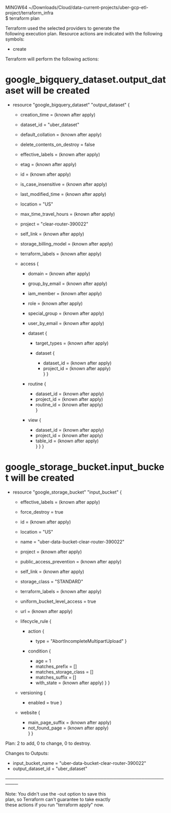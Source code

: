 MINGW64 ~/Downloads/Cloud/data-current-projects/uber-gcp-etl-project/terraform_infra       
$ terraform plan

Terraform used the selected providers to generate the  
following execution plan. Resource actions are
indicated with the following symbols:
  + create

Terraform will perform the following actions:

  # google_bigquery_dataset.output_dataset will be created
  + resource "google_bigquery_dataset" "output_dataset" {
      + creation_time              = (known after apply)
      + dataset_id                 = "uber_dataset"    
      + default_collation          = (known after apply)
      + delete_contents_on_destroy = false
      + effective_labels           = (known after apply)
      + etag                       = (known after apply)
      + id                         = (known after apply)
      + is_case_insensitive        = (known after apply)
      + last_modified_time         = (known after apply)
      + location                   = "US"
      + max_time_travel_hours      = (known after apply)
      + project                    = "clear-router-390022"
      + self_link                  = (known after apply)
      + storage_billing_model      = (known after apply)
      + terraform_labels           = (known after apply)

      + access {
          + domain         = (known after apply)       
          + group_by_email = (known after apply)       
          + iam_member     = (known after apply)       
          + role           = (known after apply)       
          + special_group  = (known after apply)       
          + user_by_email  = (known after apply)       

          + dataset {
              + target_types = (known after apply)     

              + dataset {
                  + dataset_id = (known after apply)   
                  + project_id = (known after apply)   
                }
            }

          + routine {
              + dataset_id = (known after apply)       
              + project_id = (known after apply)       
              + routine_id = (known after apply)       
            }

          + view {
              + dataset_id = (known after apply)       
              + project_id = (known after apply)       
              + table_id   = (known after apply)       
            }
        }
    }

  # google_storage_bucket.input_bucket will be created
  + resource "google_storage_bucket" "input_bucket" {  
      + effective_labels            = (known after apply)
      + force_destroy               = true
      + id                          = (known after apply)
      + location                    = "US"
      + name                        = "uber-data-bucket-clear-router-390022"
      + project                     = (known after apply)
      + public_access_prevention    = (known after apply)
      + self_link                   = (known after apply)
      + storage_class               = "STANDARD"       
      + terraform_labels            = (known after apply)
      + uniform_bucket_level_access = true
      + url                         = (known after apply)

      + lifecycle_rule {
          + action {
              + type = "AbortIncompleteMultipartUpload"
            }

          + condition {
              + age                   = 1
              + matches_prefix        = []
              + matches_storage_class = []
              + matches_suffix        = []
              + with_state            = (known after apply)
            }
        }

      + versioning {
          + enabled = true
        }

      + website {
          + main_page_suffix = (known after apply)     
          + not_found_page   = (known after apply)     
        }
    }

Plan: 2 to add, 0 to change, 0 to destroy.

Changes to Outputs:
  + input_bucket_name = "uber-data-bucket-clear-router-390022"
  + output_dataset_id = "uber_dataset"

────────────────────────────────────────────────────── 

Note: You didn't use the -out option to save this      
plan, so Terraform can't guarantee to take exactly     
these actions if you run "terraform apply" now.